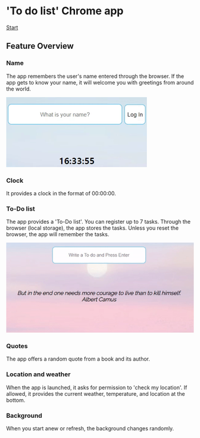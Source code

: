 # 'To do list' Chrome app

[Start](https://hwahyeon.github.io/browserjs/)


## Feature Overview

### Name
The app remembers the user's name entered through the browser. If the app gets to know your name, it will welcome you with greetings from around the world.

![Name Feature](./readme/01.gif)

### Clock
It provides a clock in the format of 00:00:00.

### To-Do list
The app provides a 'To-Do list'. You can register up to 7 tasks. Through the browser (local storage), the app stores the tasks. Unless you reset the browser, the app will remember the tasks.

![To-Do List](./readme/02.gif)


### Quotes
The app offers a random quote from a book and its author.

### Location and weather
When the app is launched, it asks for permission to 'check my location'. If allowed, it provides the current weather, temperature, and location at the bottom.

### Background
When you start anew or refresh, the background changes randomly.
